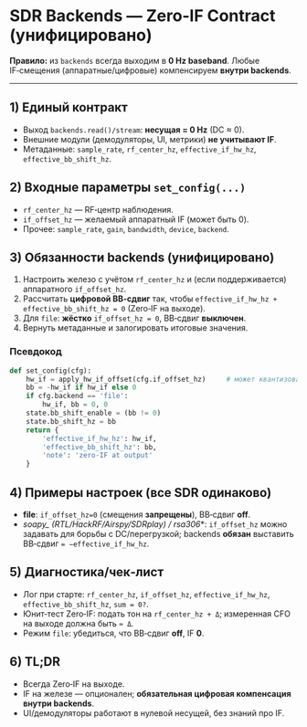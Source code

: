 # SDR Backends — Zero‑IF Contract (унифицировано)

**Правило:** из `backends` всегда выходим в **0 Hz baseband**. Любые IF‑смещения (аппаратные/цифровые) компенсируем **внутри backends**.

---

## 1) Единый контракт
- Выход `backends.read()/stream`: **несущая = 0 Hz** (DC ≈ 0).
- Внешние модули (демодуляторы, UI, метрики) **не учитывают IF**.
- Метаданные: `sample_rate`, `rf_center_hz`, `effective_if_hw_hz`, `effective_bb_shift_hz`.

## 2) Входные параметры `set_config(...)`
- `rf_center_hz` — RF‑центр наблюдения.
- `if_offset_hz` — желаемый аппаратный IF (может быть 0).
- Прочее: `sample_rate`, `gain`, `bandwidth`, `device`, `backend`.

## 3) Обязанности backends (унифицировано)
1. Настроить железо с учётом `rf_center_hz` и (если поддерживается) аппаратного `if_offset_hz`.
2. Рассчитать **цифровой BB‑сдвиг** так, чтобы `effective_if_hw_hz + effective_bb_shift_hz = 0` (Zero‑IF на выходе).
3. Для `file`: **жёстко** `if_offset_hz = 0`, BB‑сдвиг **выключен**.
4. Вернуть метаданные и залогировать итоговые значения.

### Псевдокод
```python
def set_config(cfg):
    hw_if = apply_hw_if_offset(cfg.if_offset_hz)     # может квантизоваться девайсом
    bb = -hw_if if hw_if else 0
    if cfg.backend == 'file':
        hw_if, bb = 0, 0
    state.bb_shift_enable = (bb != 0)
    state.bb_shift_hz = bb
    return {
        'effective_if_hw_hz': hw_if,
        'effective_bb_shift_hz': bb,
        'note': 'zero‑IF at output'
    }
```

## 4) Примеры настроек (все SDR одинаково)
- **file**: `if_offset_hz=0` (смещения **запрещены**), BB‑сдвиг **off**.
- **soapy_* (RTL/HackRF/Airspy/SDRplay) / rsa306**: `if_offset_hz` можно задавать для борьбы с DC/перегрузкой; backends **обязан** выставить BB‑сдвиг `= −effective_if_hw_hz`.

## 5) Диагностика/чек‑лист
- Лог при старте: `rf_center_hz`, `if_offset_hz`, `effective_if_hw_hz`, `effective_bb_shift_hz`, `sum = 0?`.
- Юнит‑тест Zero‑IF: подать тон на `rf_center_hz + Δ`; измеренная CFO на выходе должна быть `≈ Δ`.
- Режим `file`: убедиться, что BB‑сдвиг **off**, IF **0**.

## 6) TL;DR
- Всегда Zero‑IF на выходе.
- IF на железе — опционален; **обязательная цифровая компенсация внутри backends**.
- UI/демодуляторы работают в нулевой несущей, без знаний про IF.
